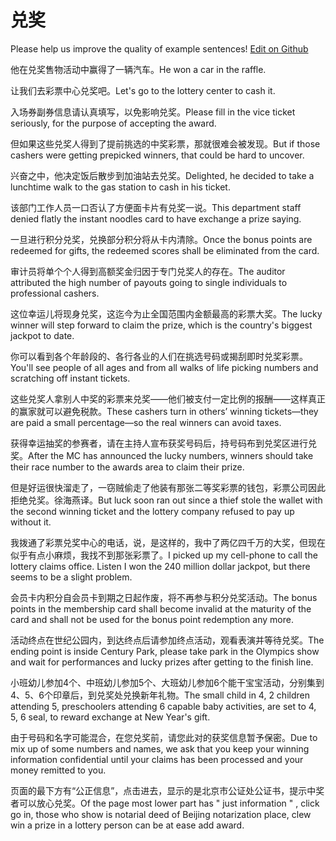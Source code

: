 # 兑奖

Please help us improve the quality of example sentences! [Edit on Github](https://github.com/jiyushe/jiyu-example-sentence-source/blob/main/chinese/duijiang.md)

<p><span class="chinese">他在兑奖售物活动中赢得了一辆汽车。</span><span class="english">He won a car in the raffle.</span></p>

<p><span class="chinese">让我们去彩票中心兑奖吧。</span><span class="english">Let's go to the lottery center to cash it.</span></p>

<p><span class="chinese">入场券副券信息请认真填写，以免影响兑奖。</span><span class="english">Please fill in the vice ticket seriously, for the purpose of accepting the award.</span></p>

<p><span class="chinese">但如果这些兑奖人得到了提前挑选的中奖彩票，那就很难会被发现。</span><span class="english">But if those cashers were getting prepicked winners, that could be hard to uncover.</span></p>

<p><span class="chinese">兴奋之中，他决定饭后散步到加油站去兑奖。</span><span class="english">Delighted, he decided to take a lunchtime walk to the gas station to cash in his ticket.</span></p>

<p><span class="chinese">该部门工作人员一口否认了方便面卡片有兑奖一说。</span><span class="english">This department staff denied flatly the instant noodles card to have exchange a prize saying.</span></p>

<p><span class="chinese">一旦进行积分兑奖，兑换部分积分将从卡内清除。</span><span class="english">Once the bonus points are redeemed for gifts, the redeemed scores shall be eliminated from the card.</span></p>

<p><span class="chinese">审计员将单个个人得到高额奖金归因于专门兑奖人的存在。</span><span class="english">The auditor attributed the high number of payouts going to single individuals to professional cashers.</span></p>

<p><span class="chinese">这位幸运儿将现身兑奖，这迄今为止全国范围内金额最高的彩票大奖。</span><span class="english">The lucky winner will step forward to claim the prize, which is the country's biggest jackpot to date.</span></p>

<p><span class="chinese">你可以看到各个年龄段的、各行各业的人们在挑选号码或揭刮即时兑奖彩票。</span><span class="english">You'll see people of all ages and from all walks of life picking numbers and scratching off instant tickets.</span></p>

<p><span class="chinese">这些兑奖人拿别人中奖的彩票来兑奖——他们被支付一定比例的报酬——这样真正的赢家就可以避免税款。</span><span class="english">These cashers turn in others’ winning tickets—they are paid a small percentage—so the real winners can avoid taxes.</span></p>

<p><span class="chinese">获得幸运抽奖的参赛者，请在主持人宣布获奖号码后，持号码布到兑奖区进行兑奖。</span><span class="english">After the MC has announced the lucky numbers, winners should take their race number to the awards area to claim their prize.</span></p>

<p><span class="chinese">但是好运很快溜走了，一窃贼偷走了他装有那张二等奖彩票的钱包，彩票公司因此拒绝兑奖。徐海燕译。</span><span class="english">But luck soon ran out since a thief stole the wallet with the second winning ticket and the lottery company refused to pay up without it.</span></p>

<p><span class="chinese">我拨通了彩票兑奖中心的电话，说，是这样的，我中了两亿四千万的大奖，但现在似乎有点小麻烦，我找不到那张彩票了。</span><span class="english">I picked up my cell-phone to call the lottery claims office. Listen I won the 240 million dollar jackpot, but there seems to be a slight problem.</span></p>

<p><span class="chinese">会员卡内积分自会员卡到期之日起作废，将不再参与积分兑奖活动。</span><span class="english">The bonus points in the membership card shall become invalid at the maturity of the card and shall not be used for the bonus point redemption any more.</span></p>

<p><span class="chinese">活动终点在世纪公园内，到达终点后请参加终点活动，观看表演并等待兑奖。</span><span class="english">The ending point is inside Century Park, please take park in the Olympics show and wait for performances and lucky prizes after getting to the finish line.</span></p>

<p><span class="chinese">小班幼儿参加4个、中班幼儿参加5个、大班幼儿参加6个能干宝宝活动，分别集到4、5、6个印章后，到兑奖处兑换新年礼物。</span><span class="english">The small child in 4, 2 children attending 5, preschoolers attending 6 capable baby activities, are set to 4, 5, 6 seal, to reward exchange at New Year's gift.</span></p>

<p><span class="chinese">由于号码和名字可能混合，在您兑奖前，请您此对的获奖信息暂予保密。</span><span class="english">Due to mix up of some numbers and names, we ask that you keep your winning information confidential until your claims has been processed and your money remitted to you.</span></p>

<p><span class="chinese">页面的最下方有“公正信息”，点击进去，显示的是北京市公证处公证书，提示中奖者可以放心兑奖。</span><span class="english">Of the page most lower part has " just information " , click go in, those who show is notarial deed of Beijing notarization place, clew win a prize in a lottery person can be at ease add award.</span></p>

